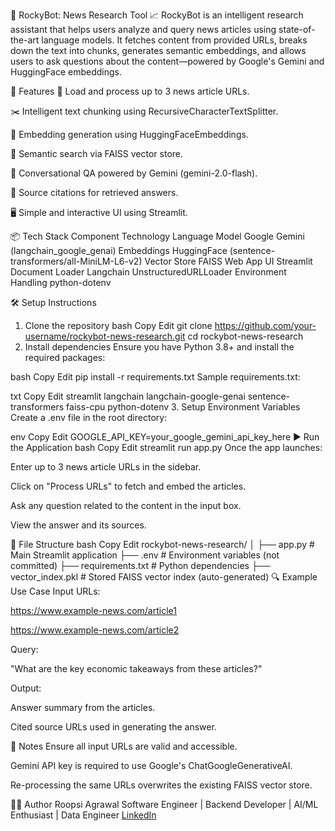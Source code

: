 🧠 RockyBot: News Research Tool 📈
RockyBot is an intelligent research assistant that helps users analyze and query news articles using state-of-the-art language models. It fetches content from provided URLs, breaks down the text into chunks, generates semantic embeddings, and allows users to ask questions about the content—powered by Google's Gemini and HuggingFace embeddings.

🚀 Features
📑 Load and process up to 3 news article URLs.

✂️ Intelligent text chunking using RecursiveCharacterTextSplitter.

🧠 Embedding generation using HuggingFaceEmbeddings.

🧲 Semantic search via FAISS vector store.

💬 Conversational QA powered by Gemini (gemini-2.0-flash).

🧾 Source citations for retrieved answers.

🖥️ Simple and interactive UI using Streamlit.

📦 Tech Stack
Component	Technology
Language Model	Google Gemini (langchain_google_genai)
Embeddings	HuggingFace (sentence-transformers/all-MiniLM-L6-v2)
Vector Store	FAISS
Web App UI	Streamlit
Document Loader	Langchain UnstructuredURLLoader
Environment Handling	python-dotenv

🛠️ Setup Instructions
1. Clone the repository
bash
Copy
Edit
git clone https://github.com/your-username/rockybot-news-research.git
cd rockybot-news-research
2. Install dependencies
Ensure you have Python 3.8+ and install the required packages:

bash
Copy
Edit
pip install -r requirements.txt
Sample requirements.txt:

txt
Copy
Edit
streamlit
langchain
langchain-google-genai
sentence-transformers
faiss-cpu
python-dotenv
3. Setup Environment Variables
Create a .env file in the root directory:

env
Copy
Edit
GOOGLE_API_KEY=your_google_gemini_api_key_here
▶️ Run the Application
bash
Copy
Edit
streamlit run app.py
Once the app launches:

Enter up to 3 news article URLs in the sidebar.

Click on "Process URLs" to fetch and embed the articles.

Ask any question related to the content in the input box.

View the answer and its sources.

📁 File Structure
bash
Copy
Edit
rockybot-news-research/
│
├── app.py                # Main Streamlit application
├── .env                  # Environment variables (not committed)
├── requirements.txt      # Python dependencies
├── vector_index.pkl      # Stored FAISS vector index (auto-generated)
🔍 Example Use Case
Input URLs:

https://www.example-news.com/article1

https://www.example-news.com/article2

Query:

"What are the key economic takeaways from these articles?"

Output:

Answer summary from the articles.

Cited source URLs used in generating the answer.

📌 Notes
Ensure all input URLs are valid and accessible.

Gemini API key is required to use Google's ChatGoogleGenerativeAI.

Re-processing the same URLs overwrites the existing FAISS vector store.

🧑‍💻 Author
Roopsi Agrawal
Software Engineer | Backend Developer | AI/ML Enthusiast | Data Engineer
[LinkedIn](https://www.linkedin.com/in/roopsiagrawal/)

